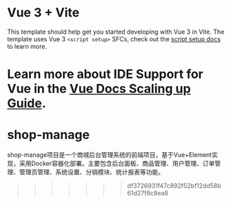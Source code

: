 
# Vue 3 + Vite

This template should help get you started developing with Vue 3 in Vite. The template uses Vue 3 `<script setup>` SFCs, check out the [script setup docs](https://v3.vuejs.org/api/sfc-script-setup.html#sfc-script-setup) to learn more.

Learn more about IDE Support for Vue in the [Vue Docs Scaling up Guide](https://vuejs.org/guide/scaling-up/tooling.html#ide-support).
=======
# shop-manage
shop-manage项目是一个商城后台管理系统的前端项目，基于Vue+Element实现，采用Docker容器化部署。主要包含后台面板、商品管理、用户管理、订单管理、管理员管理、系统设置、分销模块、统计报表等功能。
>>>>>>> df3726931f47c892f52bf12dd58b61d27f8c8ea8
